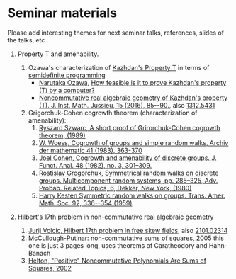 # Seminar materials

Please add interesting themes for next seminar talks, references, slides of the talks, etc


1. Property T and amenability.
   1. Ozawa's characterization of [Kazhdan's Property T](https://en.wikipedia.org/wiki/Kazhdan's_property_(T)) in terms of [semidefinite programming](https://en.wikipedia.org/wiki/Semidefinite_programming)
       - [Narutaka Ozawa](https://mathoverflow.net/users/7591/narutaka-ozawa), [How feasible is it to prove Kazhdan's property (T) by a computer?](https://mathoverflow.net/q/154431)
       - [Noncommutative real algebraic geometry of Kazhdan's property (T).
J. Inst. Math. Jussieu, 15 (2016), 85--90.](https://www.cambridge.org/core/journals/journal-of-the-institute-of-mathematics-of-jussieu/article/noncommutative-real-algebraic-geometry-of-kazhdans-property-t/B2A5A3400D7C7BE9DDCFC90BC70FD55A#), also [1312.5431](https://ar5iv.org/abs/1312.5431)
   2. Grigorchuk-Cohen cogrowth theorem (characterization of amenability):
       1. [Ryszard Szwarc, A short proof of Grirorchuk-Cohen cogrowth theorem, (1989)](https://www.math.uni.wroc.pl/~szwarc/pdf/cogrowth.pdf)
       2. [W. Woess, Cogrowth of groups and simple random walks, Archiv der mathematic 41 (1983), 363-370](https://link.springer.com/content/pdf/10.1007/BF01371408.pdf)
       3. [Joel Cohen, Cogrowth and amenability of discrete groups. J. Funct. Anal. 48 (1982), no. 3, 301–309.](https://mathscinet.ams.org/mathscinet-getitem?mr=678175)
       4. [Rostislav Grogorchuk, Symmetrical random walks on discrete groups. Multicomponent random systems, pp. 285–325, 
Adv. Probab. Related Topics, 6, Dekker, New York, (1980)](https://mathscinet.ams.org/mathscinet-getitem?mr=599539)
       5. [Harry Kesten Symmetric random walks on groups. Trans. Amer. Math. Soc. 92, 336--354
(1959)](https://math.northwestern.edu/~auffing/papers/KRW.pdf)

2. [Hilbert's 17th problem](https://en.wikipedia.org/wiki/Hilbert's_seventeenth_problem) in [non-commutative real algebraic geometry](https://mathoverflow.net/questions/41649/doing-real-algebraic-geometry-on-rings/41690#41690)
   1. [Jurij Volcic, Hilbert 17th problem in free skew fields](https://jvolcic.neocities.org/freeH17_14aug21.pdf), also [2101.02314](https://ar5iv.org/abs/2101.02314)
   2. [McCullough-Putinar: non-commutative sums of squares, 2005](https://msp.org/pjm/2005/218-1/pjm-v218-n1-p09-s.pdf) this one is just 3 pages long, uses theorems of Caratheodory and Hahn-Banach
   3. [Helton, "Positive" Noncommutative Polynomials Are Sums of Squares, 2002](https://www.jstor.org/stable/3597203)
